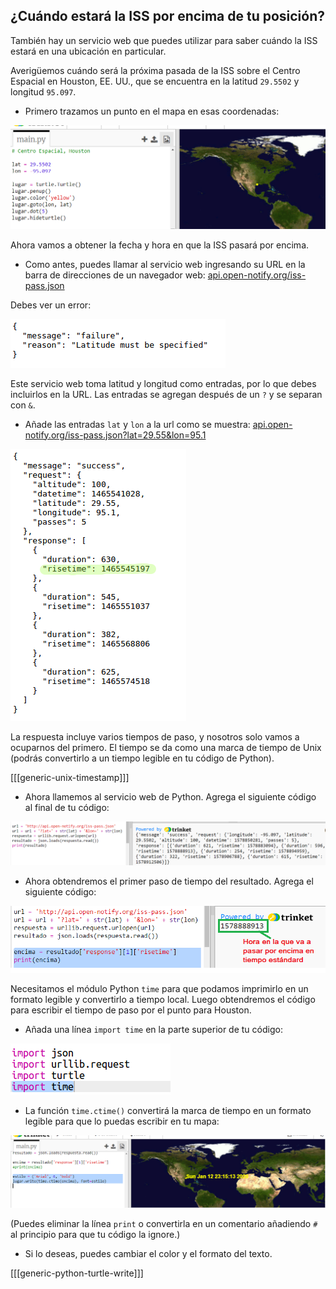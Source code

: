 ## ¿Cuándo estará la ISS por encima de tu posición?

También hay un servicio web que puedes utilizar para saber cuándo la ISS estará en una ubicación en particular.

Averigüemos cuándo será la próxima pasada de la ISS sobre el Centro Espacial en Houston, EE. UU., que se encuentra en la latitud `29.5502` y longitud `95.097`.

+ Primero trazamos un punto en el mapa en esas coordenadas:

![captura de pantalla](images/iss-houston.png)

Ahora vamos a obtener la fecha y hora en que la ISS pasará por encima.

+ Como antes, puedes llamar al servicio web ingresando su URL en la barra de direcciones de un navegador web: <a href="http://api.open-notify.org/iss-pass.json" target="_blank">api.open-notify.org/iss-pass.json</a>

Debes ver un error:

![captura de pantalla](images/iss-pass-error.png)

Este servicio web toma latitud y longitud como entradas, por lo que debes incluirlos en la URL. Las entradas se agregan después de un `?` y se separan con `&`.

+ Añade las entradas `lat` y `lon` a la url como se muestra: <a href="http://api.open-notify.org/iss-pass.json?lat=29.55&lon=95.1" target="_blank">api.open-notify.org/iss-pass.json?lat=29.55&lon=95.1</a>

![captura de pantalla](images/iss-passtimes.png)

La respuesta incluye varios tiempos de paso, y nosotros solo vamos a ocuparnos del primero. El tiempo se da como una marca de tiempo de Unix (podrás convertirlo a un tiempo legible en tu código de Python).

[[[generic-unix-timestamp]]]

+ Ahora llamemos al servicio web de Python. Agrega el siguiente código al final de tu código:

![captura de pantalla](images/iss-passover.png)

+ Ahora obtendremos el primer paso de tiempo del resultado. Agrega el siguiente código:

![captura de pantalla](images/iss-print-pass.png)

Necesitamos el módulo Python `time` para que podamos imprimirlo en un formato legible y convertirlo a tiempo local. Luego obtendremos el código para escribir el tiempo de paso por el punto para Houston.

+ Añada una línea `import time` en la parte superior de tu código:

![captura de pantalla](images/iss-time.png)

+ La función `time.ctime()` convertirá la marca de tiempo en un formato legible para que lo puedas escribir en tu mapa:

![captura de pantalla](images/iss-pass-write.png)

(Puedes eliminar la línea `print` o convertirla en un comentario añadiendo `#` al principio para que tu código la ignore.)

+ Si lo deseas, puedes cambiar el color y el formato del texto. 

[[[generic-python-turtle-write]]]